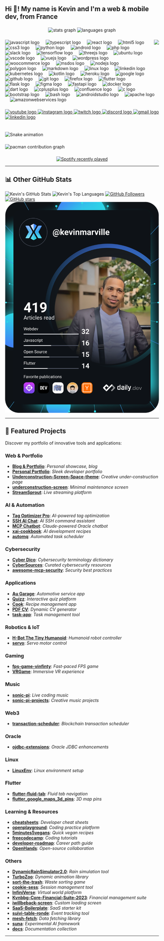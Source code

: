 <h2 align="left">Hi 👋! My name is Kevin and I'm a web & mobile dev, from France</h2>

###

<div align="center">
  <img src="https://github-readme-stats.vercel.app/api?username=kvnbbg&hide_title=false&hide_rank=false&show_icons=true&include_all_commits=true&count_private=true&disable_animations=false&theme=dracula&locale=en&hide_border=false" height="150" alt="stats graph"  />
  <img src="https://github-readme-stats.vercel.app/api/top-langs?username=kvnbbg&locale=en&hide_title=false&layout=compact&card_width=320&langs_count=5&theme=dracula&hide_border=false" height="150" alt="languages graph"  />
</div>

###

<img align="right" height="150" src="https://media.giphy.com/media/v1.Y2lkPTgyYTE0OTNid3p5amo1eW4zc2ZkNWtpMGRiZ2hqMTNlajBybmp3aTBrYXBpaDM4bCZlcD12MV9naWZzX3RyZW5kaW5nJmN0PWc/jenIWU63oKK0o/giphy.gif"  />

###
<div align="left"; width="auto"; display: flex;
  align-items: center;
  justify-content: center;>
  <img src="https://cdn.jsdelivr.net/gh/devicons/devicon/icons/javascript/javascript-original.svg" height="30" alt="javascript logo"  />
  <img width="12" />
  <img src="https://cdn.jsdelivr.net/gh/devicons/devicon/icons/typescript/typescript-original.svg" height="30" alt="typescript logo"  />
  <img width="12" />
  <img src="https://cdn.jsdelivr.net/gh/devicons/devicon/icons/react/react-original.svg" height="30" alt="react logo"  />
  <img width="12" />
  <img src="https://cdn.jsdelivr.net/gh/devicons/devicon/icons/html5/html5-original.svg" height="30" alt="html5 logo"  />
  <img width="12" />
  <img src="https://cdn.jsdelivr.net/gh/devicons/devicon/icons/css3/css3-original.svg" height="30" alt="css3 logo"  />
  <img width="12" />
  <img src="https://cdn.jsdelivr.net/gh/devicons/devicon/icons/python/python-original.svg" height="30" alt="python logo"  />
  <img width="12" />
  <img src="https://cdn.jsdelivr.net/gh/devicons/devicon/icons/android/android-original.svg" height="30" alt="android logo"  />
  <img width="12" />
  <img src="https://cdn.jsdelivr.net/gh/devicons/devicon/icons/php/php-original.svg" height="30" alt="php logo"  />
  <img width="12" />
  <img src="https://cdn.jsdelivr.net/gh/devicons/devicon/icons/slack/slack-original.svg" height="30" alt="slack logo"  />
  <img width="12" />
  <img src="https://cdn.jsdelivr.net/gh/devicons/devicon/icons/tensorflow/tensorflow-original.svg" height="30" alt="tensorflow logo"  />
  <img width="12" />
  <img src="https://cdn.jsdelivr.net/gh/devicons/devicon/icons/threejs/threejs-original.svg" height="30" alt="threejs logo"  />
  <img width="12" />
  <img src="https://cdn.jsdelivr.net/gh/devicons/devicon/icons/ubuntu/ubuntu-plain.svg" height="30" alt="ubuntu logo"  />
  <img width="12" />
  <img src="https://cdn.jsdelivr.net/gh/devicons/devicon/icons/vscode/vscode-original.svg" height="30" alt="vscode logo"  />
  <img width="12" />
  <img src="https://cdn.jsdelivr.net/gh/devicons/devicon/icons/vuejs/vuejs-original.svg" height="30" alt="vuejs logo"  />
  <img width="12" />
  <img src="https://cdn.jsdelivr.net/gh/devicons/devicon/icons/wordpress/wordpress-original.svg" height="30" alt="wordpress logo"  />
  <img width="12" />
  <img src="https://cdn.jsdelivr.net/gh/devicons/devicon/icons/woocommerce/woocommerce-original.svg" height="30" alt="woocommerce logo"  />
  <img width="12" />
  <img src="https://cdn.jsdelivr.net/gh/devicons/devicon/icons/msdos/msdos-original.svg" height="30" alt="msdos logo"  />
  <img width="12" />
  <img src="https://cdn.jsdelivr.net/gh/devicons/devicon/icons/nodejs/nodejs-original.svg" height="30" alt="nodejs logo"  />
  <img width="12" />
  <img src="https://cdn.jsdelivr.net/gh/devicons/devicon/icons/polygon/polygon-original.svg" height="30" alt="polygon logo"  />
  <img width="12" />
  <img src="https://cdn.jsdelivr.net/gh/devicons/devicon/icons/markdown/markdown-original.svg" height="30" alt="markdown logo"  />
  <img width="12" />
  <img src="https://cdn.jsdelivr.net/gh/devicons/devicon/icons/linux/linux-original.svg" height="30" alt="linux logo"  />
  <img width="12" />
  <img src="https://cdn.jsdelivr.net/gh/devicons/devicon/icons/linkedin/linkedin-original.svg" height="30" alt="linkedin logo"  />
  <img width="12" />
  <img src="https://cdn.jsdelivr.net/gh/devicons/devicon/icons/kubernetes/kubernetes-plain.svg" height="30" alt="kubernetes logo"  />
  <img width="12" />
  <img src="https://cdn.jsdelivr.net/gh/devicons/devicon/icons/kotlin/kotlin-original.svg" height="30" alt="kotlin logo"  />
  <img width="12" />
  <img src="https://cdn.jsdelivr.net/gh/devicons/devicon/icons/heroku/heroku-original.svg" height="30" alt="heroku logo"  />
  <img width="12" />
  <img src="https://cdn.jsdelivr.net/gh/devicons/devicon/icons/google/google-original.svg" height="30" alt="google logo"  />
  <img width="12" />
  <img src="https://cdn.jsdelivr.net/gh/devicons/devicon/icons/github/github-original.svg" height="30" alt="github logo"  />
  <img width="12" />
  <img src="https://cdn.jsdelivr.net/gh/devicons/devicon/icons/git/git-original.svg" height="30" alt="git logo"  />
  <img width="12" />
  <img src="https://cdn.jsdelivr.net/gh/devicons/devicon/icons/firefox/firefox-original.svg" height="30" alt="firefox logo"  />
  <img width="12" />
  <img src="https://cdn.jsdelivr.net/gh/devicons/devicon/icons/flutter/flutter-original.svg" height="30" alt="flutter logo"  />
  <img width="12" />
  <img src="https://cdn.jsdelivr.net/gh/devicons/devicon/icons/flask/flask-original.svg" height="30" alt="flask logo"  />
  <img width="12" />
  <img src="https://cdn.jsdelivr.net/gh/devicons/devicon/icons/figma/figma-original.svg" height="30" alt="figma logo"  />
  <img width="12" />
  <img src="https://cdn.jsdelivr.net/gh/devicons/devicon/icons/fastapi/fastapi-original.svg" height="30" alt="fastapi logo"  />
  <img width="12" />
  <img src="https://cdn.jsdelivr.net/gh/devicons/devicon/icons/docker/docker-original.svg" height="30" alt="docker logo"  />
  <img width="12" />
  <img src="https://cdn.jsdelivr.net/gh/devicons/devicon/icons/dart/dart-original.svg" height="30" alt="dart logo"  />
  <img width="12" />
  <img src="https://cdn.jsdelivr.net/gh/devicons/devicon/icons/cplusplus/cplusplus-original.svg" height="30" alt="cplusplus logo"  />
  <img width="12" />
  <img src="https://cdn.jsdelivr.net/gh/devicons/devicon/icons/confluence/confluence-original.svg" height="30" alt="confluence logo"  />
  <img width="12" />
  <img src="https://cdn.jsdelivr.net/gh/devicons/devicon/icons/c/c-original.svg" height="30" alt="c logo"  />
  <img width="12" />
  <img src="https://cdn.jsdelivr.net/gh/devicons/devicon/icons/bootstrap/bootstrap-original.svg" height="30" alt="bootstrap logo"  />
  <img width="12" />
  <img src="https://cdn.jsdelivr.net/gh/devicons/devicon/icons/bash/bash-original.svg" height="30" alt="bash logo"  />
  <img width="12" />
  <img src="https://cdn.jsdelivr.net/gh/devicons/devicon/icons/androidstudio/androidstudio-original.svg" height="30" alt="androidstudio logo"  />
  <img width="12" />
  <img src="https://cdn.jsdelivr.net/gh/devicons/devicon/icons/apache/apache-original.svg" height="30" alt="apache logo"  />
  <img width="12" />
  <img src="https://cdn.jsdelivr.net/gh/devicons/devicon/icons/amazonwebservices/amazonwebservices-line-wordmark.svg" height="30" alt="amazonwebservices logo"  />
</div>

###

<div align="left">
  <a href="https://www.youtube.com/@kevinsretrogaming" target="_blank">
    <img src="https://img.shields.io/static/v1?message=Youtube&logo=youtube&label=&color=FF0000&logoColor=white&labelColor=&style=for-the-badge" height="35" alt="youtube logo"  />
  </a>
  <a href="https://www.instagram.com/techandstream/" target="_blank">
    <img src="https://img.shields.io/static/v1?message=Instagram&logo=instagram&label=&color=E4405F&logoColor=white&labelColor=&style=for-the-badge" height="35" alt="instagram logo"  />
  </a>
  <a href="https://www.twitch.tv/kvnbbg" target="_blank">
    <img src="https://img.shields.io/static/v1?message=Twitch&logo=twitch&label=&color=9146FF&logoColor=white&labelColor=&style=for-the-badge" height="35" alt="twitch logo"  />
  </a>
  <a href="https://discord.gg/VTSQM38uZT" target="_blank">
    <img src="https://img.shields.io/static/v1?message=Discord&logo=discord&label=&color=7289DA&logoColor=white&labelColor=&style=for-the-badge" height="35" alt="discord logo"  />
  </a>
  <a href="https://allmylinks.com/kevinmarville" target="_blank">
    <img src="https://img.shields.io/static/v1?message=Gmail&logo=gmail&label=&color=D14836&logoColor=white&labelColor=&style=for-the-badge" height="35" alt="gmail logo"  />
  </a>
  <a href="https://linkedin.com/in/marvillekevin" target="_blank">
    <img src="https://img.shields.io/static/v1?message=LinkedIn&logo=linkedin&label=&color=0077B5&logoColor=white&labelColor=&style=for-the-badge" height="35" alt="linkedin logo"  />
  </a>
</div>

###

<br clear="both">

<img src="https://raw.githubusercontent.com/kvnbbg/kvnbbg/output/snake.svg" alt="Snake animation" />

###

<picture>
  <source media="(prefers-color-scheme: dark)" srcset="https://raw.githubusercontent.com/kvnbbg/kvnbbg/output/pacman-contribution-graph-dark.svg">
  <source media="(prefers-color-scheme: light)" srcset="https://raw.githubusercontent.com/kvnbbg/kvnbbg/output/pacman-contribution-graph.svg">
  <img alt="pacman contribution graph" src="https://raw.githubusercontent.com/kvnbbg/kvnbbg/output/pacman-contribution-graph.svg">
</picture>

###

<div align="center">
  <a href="https://open.spotify.com/user/31nqxwlvvcaarhkofiivkbe6ztsa">
    <img src="https://spotify-recently-played-readme.vercel.app/api?user=31nqxwlvvcaarhkofiivkbe6ztsa&count=5" alt="Spotify recently played"  />
  </a>
</div>

---

## 📊 Other GitHub Stats

![Kevin's GitHub Stats](https://github-readme-stats.vercel.app/api?username=kvnbbg&show_icons=true&theme=radical)
![Kevin's Top Languages](https://github-readme-stats.vercel.app/api/top-langs/?username=kvnbbg&layout=compact)
[![GitHub Followers](https://img.shields.io/github/followers/kvnbbg?label=Follow&style=social)](https://github.com/kvnbbg)
[![GitHub stars](https://img.shields.io/github/stars/kvnbbg)](https://github.com/kvnbbg/stargazers)
[![Kevin's Dev Card](https://github.com/Kvnbbg/kvnbbg/blob/main/devcard.svg)](https://app.daily.dev/kevinmarville)

---

## 🌟 Featured Projects

Discover my portfolio of innovative tools and applications:

### Web & Portfolio
- **[Blog & Portfolio](https://kvnbbg.fr)**: *Personal showcase, blog*  
- **[Personal Portfolio](https://github.com/Kvnbbg/PersonalPortfolio)**: *Sleek developer portfolio*  
- **[Underconstruction-Screen-Space-theme](https://github.com/Kvnbbg/Underconstruction-Screen-Space-theme)**: *Creative under-construction page*  
- **[underconstruction-screen](https://github.com/Kvnbbg/underconstruction-screen)**: *Minimal maintenance screen*  
- **[StreamSprout](https://github.com/Kvnbbg/StreamSprout)**: *Live streaming platform*  

### AI & Automation
- **[Tag Optimizer Pro](https://chatgpt.com/g/g-6833bf55bde08191b607f7a2b478741a-tag-optimizer-pro)**: *AI-powered tag optimization*  
- **[SSH AI Chat](https://github.com/Kvnbbg/ssh-ai-chat)**: *AI SSH command assistant*  
- **[MCP Chatbot](https://github.com/Kvnbbg/mcp-chatbot)**: *Claude-powered Oracle chatbot*  
- **[xai-cookbook](https://github.com/Kvnbbg/xai-cookbook)**: *AI development recipes*  
- **[automq](https://github.com/Kvnbbg/automq)**: *Automated task scheduler*  

### Cybersecurity
- **[Cyber Dico](https://github.com/Kvnbbg/Dictionnaire_Cyber)**: *Cybersecurity terminology dictionary*  
- **[CyberSources](https://github.com/Kvnbbg/CyberSources)**: *Curated cybersecurity resources*  
- **[awesome-mcp-security](https://github.com/Kvnbbg/awesome-mcp-security)**: *Security best practices*  

### Applications
- **[Au Garage](https://github.com/Kvnbbg/au-garage)**: *Automotive service app*  
- **[Quizz](https://github.com/Kvnbbg/shiny-dollop)**: *Interactive quiz platform*  
- **[Cook](https://github.com/Kvnbbg/bookish-octo-invention)**: *Recipe management app*  
- **[PDF CV](https://github.com/Kvnbbg/pdf-cv)**: *Dynamic CV generator*  
- **[task-app](https://github.com/Kvnbbg/task-app)**: *Task management tool*  

### Robotics & IoT
- **[H-Bot The Tiny Humanoid](https://github.com/Kvnbbg/H-Bot-The-Tiny-Humanoid)**: *Humanoid robot controller*  
- **[servo](https://github.com/Kvnbbg/servo)**: *Servo motor control*  

### Gaming
- **[fps-game-vinfinty](https://github.com/Kvnbbg/fps-game-vinfinty)**: *Fast-paced FPS game*  
- **[VRGame](https://github.com/Kvnbbg/VRGame)**: *Immersive VR experience*  

### Music
- **[sonic-pi](https://github.com/Kvnbbg/sonic-pi)**: *Live coding music*  
- **[sonic-pi-projects](https://github.com/Kvnbbg/sonic-pi-projects)**: *Creative music projects*  

### Web3
- **[transaction-scheduler](https://github.com/Kvnbbg/transaction-scheduler)**: *Blockchain transaction scheduler*  

### Oracle
- **[ojdbc-extensions](https://github.com/Kvnbbg/ojdbc-extensions)**: *Oracle JDBC enhancements*  

### Linux
- **[LinuxEnv](https://github.com/Kvnbbg/LinuxEnv)**: *Linux environment setup*  

### Flutter
- **[flutter-fluid-tab](https://github.com/Kvnbbg/flutter-fluid-tab)**: *Fluid tab navigation*  
- **[flutter_google_maps_3d_pins](https://github.com/Kvnbbg/flutter_google_maps_3d_pins)**: *3D map pins*  

### Learning & Resources
- **[cheatsheets](https://github.com/Kvnbbg/cheatsheets)**: *Developer cheat sheets*  
- **[openplayground](https://github.com/Kvnbbg/openplayground)**: *Coding practice platform*  
- **[5minutes5vegans](https://github.com/Kvnbbg/5minutes5vegans)**: *Quick vegan recipes*  
- **[freecodecamp](https://github.com/Kvnbbg/freecodecamp)**: *Coding tutorials*  
- **[developer-roadmap](https://github.com/Kvnbbg/developer-roadmap)**: *Career path guide*  
- **[OpenHands](https://github.com/Kvnbbg/OpenHands)**: *Open-source collaboration*  

### Others
- **[DynamicRainSimulator2.0](https://github.com/Kvnbbg/DynamicRainSimulator2.0)**: *Rain simulation tool*  
- **[TurboZoo](https://github.com/Kvnbbg/TurboZoo)**: *Dynamic animation library*  
- **[sort-the-trash](https://github.com/Kvnbbg/sort-the-trash)**: *Waste sorting game*  
- **[cookie-sess](https://github.com/Kvnbbg/cookie-sess)**: *Session management tool*  
- **[InfiniVerse](https://github.com/Kvnbbg/InfiniVerse)**: *Virtual world platform*  
- **[Kvnbbg-Core-Financial-Suite-2023](https://github.com/Kvnbbg/Kvnbbg-Core-Financial-Suite-2023)**: *Financial management suite*  
- **[iwillbeback-screen](https://github.com/Kvnbbg/iwillbeback-screen)**: *Custom loading screen*  
- **[SaaS-Boilerplate](https://github.com/Kvnbbg/SaaS-Boilerplate)**: *SaaS starter kit*  
- **[suivi-table-ronde](https://github.com/Kvnbbg/suivi-table-ronde)**: *Event tracking tool*  
- **[mesh-fetch](https://github.com/Kvnbbg/mesh-fetch)**: *Data fetching library*  
- **[suna](https://github.com/Kvnbbg/suna)**: *Experimental AI framework*  
- **[docs](https://github.com/Kvnbbg/docs)**: *Documentation collection*

---
